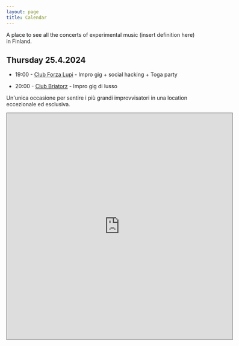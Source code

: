 ```yaml
---
layout: page
title: Calendar
---
```


A place to see all the concerts of experimental music (insert definition here) in Finland.

## Thursday 25.4.2024 
- 19:00 - [Club Forza Lupi](https://maps.app.goo.gl/9xcgzobZNE4hSErJ6) - Impro gig + social hacking + Toga party
   
- 20:00 - [Club Briatorz](https://maps.app.goo.gl/85wQJdqYqz97bkhD7) - Impro gig di lusso
  
Un'unica occasione per sentire i più grandi improvvisatori in una location eccezionale ed esclusiva. 

<iframe src="https://calendar.google.com/calendar/embed?height=600&wkst=2&ctz=Europe%2FHelsinki&bgcolor=%23ffffff&showTitle=0&mode=AGENDA&showTz=0&showCalendars=0&showTabs=0&showPrint=0&src=ZXhwZXJpbWVudGFsc291bmRpbmdmaW5sYW5kQGdtYWlsLmNvbQ&color=%23039BE5" style="border:solid 1px #777" width="600" height="600" frameborder="0" scrolling="no"></iframe>
